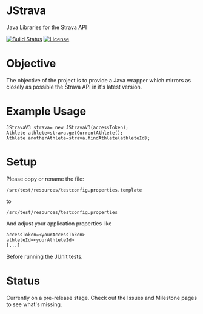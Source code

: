 JStrava
=======

Java Libraries for the Strava API

[![Build Status](https://drone.io/github.com/keilw/JStrava/status.png)](https://drone.io/github.com/keilw/JStrava/latest) [![License](http://img.shields.io/badge/license-MIT-yellow.svg)](http://opensource.org/licenses/MIT)


Objective
=======
The objective of the project is to provide a Java wrapper which mirrors as closely as possible the Strava API in it's latest version.


Example Usage
=======

    JStravaV3 strava= new JStravaV3(accessToken);
    Athlete athlete=strava.getCurrentAthlete();
    Athlete anotherAthlete=strava.findAthlete(athleteId);


Setup
=======
Please copy or rename the file:

    /src/test/resources/testconfig.properties.template
to

    /src/test/resources/testconfig.properties

And adjust your application properties like 

    accessToken=<yourAccessToken>
    athleteId=<yourAthleteId>
    [...]

Before running the JUnit tests.


Status
=======
Currently on a pre-release stage. Check out the Issues and Milestone pages to see what's missing.
